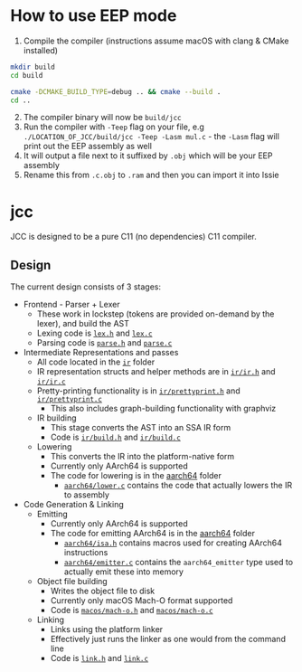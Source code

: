 # How to use EEP mode

1. Compile the compiler (instructions assume macOS with clang & CMake installed)

```sh
mkdir build
cd build

cmake -DCMAKE_BUILD_TYPE=debug .. && cmake --build .
cd ..
```

2. The compiler binary will now be `build/jcc`
3. Run the compiler with `-Teep` flag on your file, e.g `./LOCATION_OF_JCC/build/jcc -Teep -Lasm mul.c` - the `-Lasm` flag will print out the EEP assembly as well
4. It will output a file next to it suffixed by `.obj` which will be your EEP assembly
5. Rename this from `.c.obj` to `.ram` and then you can import it into Issie


# jcc

JCC is designed to be a pure C11 (no dependencies) C11 compiler. 

## Design

The current design consists of 3 stages:

* Frontend - Parser + Lexer
  * These work in lockstep (tokens are provided on-demand by the lexer), and build the AST
  * Lexing code is [`lex.h`](lex.h) and [`lex.c`](lex.c)
  * Parsing code is [`parse.h`](parse.h) and [`parse.c`](parse.c)
* Intermediate Representations and passes
  * All code located in the [`ir`](ir) folder
  * IR representation structs and helper methods are in [`ir/ir.h`](ir/ir.h) and [`ir/ir.c`](ir/ir.c)
  * Pretty-printing functionality is in [`ir/prettyprint.h`](ir/prettyprint.h) and [`ir/prettyprint.c`](ir/prettyprint.c)
    * This also includes graph-building functionality with graphviz
  * IR building
    * This stage converts the AST into an SSA IR form
    * Code is [`ir/build.h`](ir/build.h) and [`ir/build.c`](ir/build.c)
  * Lowering
    * This converts the IR into the platform-native form
    * Currently only AArch64 is supported
    * The code for lowering is in the [aarch64](aarch64) folder
      * [`aarch64/lower.c`](aarch64/lower.c) contains the code that actually lowers the IR to assembly
* Code Generation & Linking
  * Emitting
    * Currently only AArch64 is supported
    * The code for emitting AArch64 is in the [aarch64](aarch64) folder
      * [`aarch64/isa.h`](aarch64/isa.h) contains macros used for creating AArch64 instructions
      * [`aarch64/emitter.c`](aarch64/emitter.c) contains the `aarch64_emitter` type used to actually emit these into memory
  * Object file building
    * Writes the object file to disk
    * Currently only macOS Mach-O format supported
    * Code is [`macos/mach-o.h`](macos/mach-o.h) and [`macos/mach-o.c`](macos/mach-o.c)
  * Linking
    * Links using the platform linker
    * Effectively just runs the linker as one would from the command line
    * Code is [`link.h`](link.h) and [`link.c`](link.c)

